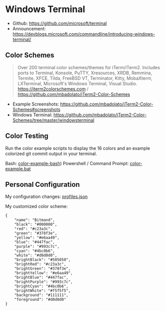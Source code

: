 # Windows Terminal

* Github: https://github.com/microsoft/terminal
* Announcement: https://devblogs.microsoft.com/commandline/introducing-windows-terminal/

## Color Schemes

> Over 200 terminal color schemes/themes for iTerm/iTerm2.
> Includes ports to Terminal, Konsole, PuTTY, Xresources, XRDB, Remmina, Termite, XFCE, Tilda, FreeBSD VT, Terminator, Kitty, MobaXterm, LXTerminal, Microsoft's Windows Terminal, Visual Studio.
> https://iterm2colorschemes.com / https://github.com/mbadolato/iTerm2-Color-Schemes

* Example Screenshots: https://github.com/mbadolato/iTerm2-Color-Schemes#screenshots
* Windows Terminal: https://github.com/mbadolato/iTerm2-Color-Schemes/tree/master/windowsterminal

## Color Testing

Run the color example scripts to display the 16 colors and an example colorized git commit output in your terminal.

Bash: [color-example-bash](color-example-bash))
Powershell / Command Prompt: [color-example.bat](color-example.bat)

## Personal Configuration

My configuration changes: [profiles.json](profiles.json)

My customized color scheme:

    {
        "name": "Bitmand",
        "black": "#000000",
        "red": "#c23a3c",
        "green": "#378f3e",
        "yellow": "#e6aa49",
        "blue": "#447fac",
        "purple": "#993c7c",
        "cyan": "#4bc0b6",
        "white": "#d0d0d0",
        "brightBlack": "#505050",
        "brightRed": "#c23a3c",
        "brightGreen": "#378f3e",
        "brightYellow": "#e6aa49",
        "brightBlue": "#447fac",
        "brightPurple": "#993c7c",
        "brightCyan": "#4bc0b6",
        "brightWhite": "#f5f5f5",
        "background": "#111111",
        "foreground": "#d0d0d0"
    }

